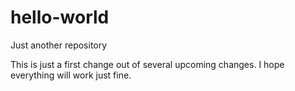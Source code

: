 # hello-world
Just another repository

This is just a first change out of several upcoming changes. 
I hope everything will work just fine.
